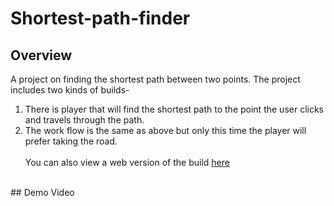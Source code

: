# Shortest-path-finder<br>
## Overview<br>
A project on finding the shortest path between two points. The project includes two kinds of builds-<br>
1. There is player that will find the shortest path to the point the user clicks and travels through the path.<br>
2. The work flow is the same as above but only this time the player will prefer taking the road.<br>
<br>You can also view a web version of the build [here](https://ko8e.itch.io/pathfinding)<br>
<br>
## Demo Video<br>
